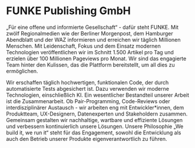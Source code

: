 # FUNKE Publishing GmbH

„Für eine offene und informierte Gesellschaft“ - dafür steht FUNKE. Mit zwölf Regionalmedien wie der Berliner Morgenpost, dem Hamburger Abendblatt und der WAZ informieren und erreichen wir täglich Millionen Menschen. Mit Leidenschaft, Fokus und dem Einsatz modernen Technologien veröffentlichen wir im Schnitt 1.500 Artikel pro Tag und erzielen über 100 Millionen Pageviews pro Monat. Wir sind das engagierte Team hinter den Kulissen, das die Plattform bereitstellt, um all dies zu ermöglichen. 

Wir erschaffen täglich hochwertigen, funktionalen Code, der durch automatisierte Tests abgesichert ist. Dazu verwenden wir moderne Technologien, einschließlich KI. Ein wesentlicher Bestandteil unserer Arbeit ist die Zusammenarbeit. Ob Pair-Programming, Code-Reviews oder interdisziplinärer Austausch - wir arbeiten eng mit Entwickler*innen, dem Produktteam, UX-Designern, Datenexperten und Stakeholdern zusammen. Gemeinsam gestalten wir nachhaltige, wartbare und effiziente Lösungen und verbessern kontinuierlich unsere Lösungen. Unsere Philosophie „We build it, we run it“ steht für das Engagement, sowohl die Entwicklung als auch den Betrieb unserer Produkte eigenverantwortlich zu führen.
